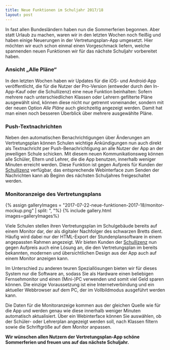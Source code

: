 ```yaml
---
title: Neue Funktionen im Schuljahr 2017/18
layout: post
---
```


In fast allen Bundesländern haben nun die Sommerferien begonnen. Aber statt Urlaub zu machen, waren wir in den 
letzten Wochen noch fleißig und haben einige Neuerungen in der Vertretungsplan-App umgesetzt. Hier möchten wir euch 
schon einmal einen Vorgeschmack liefern, welche spannenden neuen Funktionen wir für das nächste Schuljahr vorbereitet
 haben.

### Ansicht „Alle Pläne“

In den letzten Wochen haben wir Updates für die iOS- und Android-App veröffentlicht, die für die Nutzer der 
Pro-Version (entweder durch den In-App-Kauf oder die Schullizenz) eine neue Funktion beinhalten: Sofern mehrere nach 
unterschiedlichen Klassen oder Lehrern gefilterte Pläne ausgewählt sind, können diese nicht nur getrennt voneinander,
 sondern mit der neuen Option *Alle Pläne* auch gleichzeitig angezeigt werden. Damit hat man einen noch besseren 
 Überblick über mehrere ausgewählte Pläne.
 
### Push-Textnachrichten

Neben den automatischen Benachrichtigungen über Änderungen am Vertretungsplan können Schulen wichtige Ankündigungen nun 
auch direkt als Textnachricht per Push-Benachrichtigung an alle Nutzer der App an der jeweiligen Schule schicken. Mit
 diesem neuen Kommunikationsweg können alle Schüler, Eltern und Lehrer, die die App benutzen, innerhalb weniger 
 Minuten erreicht werden. Diese Funktion ist gegen Aufpreis für Kunden der
 [Schullizenz](/fuer-schulen/#vertretungsplan-pro--schullizenz) verfügbar, das entsprechende Webinterface zum Senden 
 der Nachrichten kann ab Beginn des nächsten Schuljahres freigeschaltet werden.
   
### Monitoranzeige des Vertretungsplans

{% assign galleryImages =  "2017-07-22-neue-funktionen-2017-18/monitor-mockup.png" | split: ", "%}
{% include gallery.html images=galleryImages%}

Viele Schulen stellen ihren Vertretungsplan im Schulgebäude bereits auf einem Monitor dar, der als digitaler 
Nachfolger des schwarzen Bretts dient. Häufig wird dabei nur der HTML-Export der Stundenplansoftware in einem 
angepassten Rahmen angezeigt. Wir bieten Kunden der [Schullizenz](/fuer-schulen/#vertretungsplan-pro--schullizenz) 
nun gegen Aufpreis auch eine Lösung an, die den Vertretungsplan im bereits bekannten, modernen und übersichtlichen 
Design aus der App auch auf einem Monitor anzeigen kann.
 
Im Unterschied zu anderen teuren Speziallösungen bieten wir für dieses System nur die Software an, sodass Sie als 
Hardware einen beliebigen Fernsehmonitor und einen (Mini-)PC verwenden und somit viel Geld sparen können. Die einzige 
Voraussetzung ist eine Internetverbindung und ein aktueller Webbrowser auf dem PC, der im Vollbildmodus ausgeführt 
werden kann.

Die Daten für die Monitoranzeige kommen aus der gleichen Quelle wie für die App und werden genau wie diese innerhalb 
weniger Minuten automatisch aktualisiert. Über ein Webinterface können Sie auswählen, ob der Schüler- oder Lehrerplan
 angezeigt werden soll, nach Klassen filtern sowie die Schriftgröße auf dem Monitor anpassen.
 
**Wir wünschen allen Nutzern der Vertretungsplan-App schöne Sommerferien und freuen uns auf das nächste Schuljahr.**